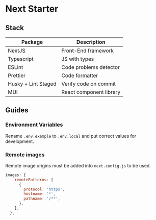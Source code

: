 # Next Starter

## Stack

| Package             | Description             |
| ------------------- | ----------------------- |
| NextJS              | Front-End framework     |
| Typescript          | JS with types           |
| ESLint              | Code problems detector  |
| Prettier            | Code formatter          |
| Husky + Lint Staged | Verify code on commit   |
| MUI                 | React component library |

## Guides

### Environment Variables

Rename `.env.example` to `.env.local` and put correct values for development.

### Remote images

Remote image origins must be added into `next.config.js` to be used.

```js
images: {
    remotePatterns: [
      {
        protocol: 'https',
        hostname: '*',
        pathname: '/**',
      },
    ],
  },
```
